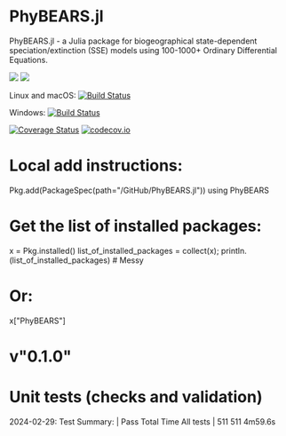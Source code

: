 # PhyBEARS.jl
 PhyBEARS.jl - a Julia package for biogeographical state-dependent speciation/extinction (SSE) models using 100-1000+ Ordinary Differential Equations.

[![](https://img.shields.io/badge/docs-stable-blue.svg)](https://JuliaLang.github.io/PhyBEARS.jl/stable)
[![](https://img.shields.io/badge/docs-dev-blue.svg)](https://JuliaLang.github.io/PhyBEARS.jl/dev)

Linux and macOS: [![Build Status](https://travis-ci.org/JuliaLang/PhyBEARS.jl.svg?branch=master)](https://travis-ci.org/JuliaLang/PhyBEARS.jl)

Windows: [![Build Status](https://ci.appveyor.com/api/projects/status/github/JuliaLang/PhyBEARS.jl?branch=master&svg=true)](https://ci.appveyor.com/project/tkelman/example-jl/branch/master)

[![Coverage Status](https://coveralls.io/repos/JuliaLang/PhyBEARS.jl/badge.svg?branch=master)](https://coveralls.io/r/JuliaLang/PhyBEARS.jl?branch=master)
[![codecov.io](http://codecov.io/github/JuliaLang/PhyBEARS.jl/coverage.svg?branch=master)](http://codecov.io/github/JuliaLang/PhyBEARS.jl?branch=master)



# Local add instructions:
Pkg.add(PackageSpec(path="/GitHub/PhyBEARS.jl"))
using PhyBEARS

# Get the list of installed packages:
x = Pkg.installed()
list_of_installed_packages = collect(x);
println.(list_of_installed_packages)	# Messy

# Or:
x["PhyBEARS"]
# v"0.1.0"

# Unit tests (checks and validation)

2024-02-29:
Test Summary: | Pass  Total     Time
All tests     |  511    511  4m59.6s
